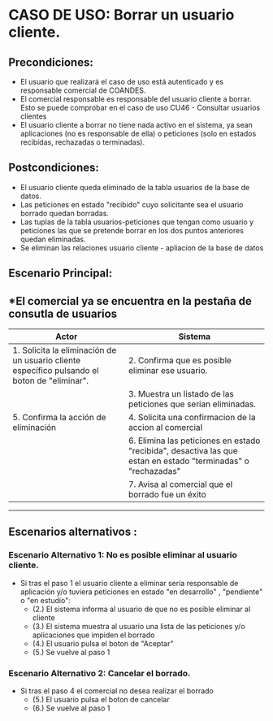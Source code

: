 # CASO DE USO: Borrar un usuario cliente. 

## Precondiciones:
- El usuario que realizará el caso de uso está autenticado y es responsable comercial de COANDES.
- El comercial responsable es responsable del usuario cliente a borrar. Esto se puede comprobar en el caso de uso CU46 - Consultar usuarios clientes
- El usuario cliente a borrar no tiene nada activo en el sistema, ya sean aplicaciones (no es responsable de ella) o peticiones (solo en estados recibidas, rechazadas o terminadas). 

## Postcondiciones: 
- El usuario cliente queda eliminado de la tabla usuarios de la base de datos.
- Las peticiones en estado "recibido" cuyo solicitante sea el usuario borrado quedan borradas.
- Las tuplas de la tabla usuarios-peticiones que tengan como usuario y peticiones las que se pretende borrar en los dos puntos anteriores quedan eliminadas.
- Se eliminan las relaciones usuario cliente - apliacion de la base de datos

## Escenario Principal: 
*El comercial ya se encuentra en la pestaña de consutla de usuarios
--- 
| Actor                                       | Sistema                                                                                           |
|---------------------------------------------|---------------------------------------------------------------------------------------------------|
| 1. Solicita la eliminación de un usuario cliente específico pulsando el boton de "eliminar". | 2.	Confirma que es posible eliminar ese usuario.   |
|            | 3.	Muestra un listado de las peticiones que serian eliminadas.    |
| 5. Confirma la acción de eliminación        | 4. Solicita una confirmacion de la accion al comercial        |
|                                             | 6. Elimina las peticiones en estado "recibida", desactiva las que estan en estado "terminadas" o "rechazadas"  |
|                                             | 7. Avisa al comercial que el borrado fue un éxito        |


--- 
## Escenarios alternativos : 
### Escenario Alternativo 1: No es posible eliminar al usuario cliente.
  - Si tras el paso 1 el usuario cliente a eliminar seria responsable de aplicación y/o tuviera peticiones en estado "en desarrollo" , "pendiente" o "en estudio":
    -  (2.) El sistema informa al usuario de que no es posible eliminar al cliente
    -  (3.) El sistema muestra al usuario una lista de las peticiones y/o aplicaciones que impiden el borrado
    -  (4.) El usuario pulsa el boton de "Aceptar"
    -  (5.) Se vuelve al paso 1

### Escenario Alternativo 2: Cancelar el borrado.
  - Si tras el paso 4 el comercial no desea realizar el borrado
    - (5.) El usuario pulsa el boton de cancelar
    - (6.) Se vuelve al paso 1
  


